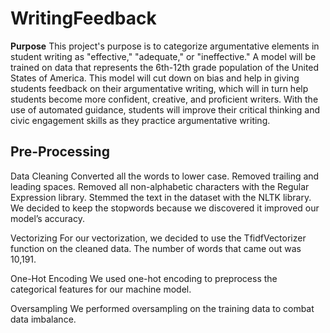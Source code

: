 # WritingFeedback
**Purpose**
This project's purpose is to categorize argumentative elements in student writing as "effective," "adequate," or "ineffective." A model will be trained on data that represents the 6th-12th grade population of the United States of America. This model will cut down on bias and help in giving students feedback on their argumentative writing, which will in turn help students become more confident, creative, and proficient writers. With the use of automated guidance, students will improve their critical thinking and civic engagement skills as they practice argumentative writing.

## Pre-Processing

Data Cleaning
Converted all the words to lower case. 
Removed trailing and leading spaces. 
Removed all non-alphabetic characters with the Regular Expression library.
Stemmed the text in the dataset with the NLTK library. 
We decided to keep the stopwords because we discovered it improved our model’s accuracy.

Vectorizing
For our vectorization, we decided to use the TfidfVectorizer function on the cleaned data. The number of words that came out was 10,191.

One-Hot Encoding
We used one-hot encoding to preprocess the categorical features for our machine model.

Oversampling
We performed oversampling on the training data to combat data imbalance. 
